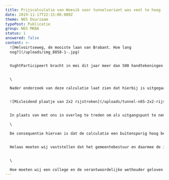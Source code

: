 ```yaml
---
title: Prijscalculatie van Woesik voor tunnelvariant was veel te hoog
date: 2019-11-17T22:15:00.000Z
theme: N65 Duurzaam
typePost: Publicatie
group: N65 MKBA
status: 1
answered: false
content: >-
  ![Helvoirtseweg, de mooiste laan van Brabant. Hoe lang
  nog?](/uploads/img_8858-1-.jpg)


  VughtParticipeert bracht in mei dit jaar meer dan 500 handtekeningen bijeen om een onderzoek naar een tunnelvariant te bepleiten. De week daarvoor had wethouder van Woesik snel een prijscalculatie voor een tunnelvariant laten maken, waaruit zou blijken dat deze tenminste €400 miljoen zou gaan kosten.


  \

  Nader onderzoek van deze calculatie laat zien dat hierbij is uitgegaan van op- en afritten bij de Vijverbosweg en Helvoirtsewegin in de tunnel. Dit leidt ertoe dat de tunnel niet 2x2 rijstroken moest bevatten maar 2x3, mogelijk zelfs 2x4, omdat in- en uitvoegen in een gesloten tunnel niet is toegestaan. Niet alleen wordt de tunnel daardoor veel duurder, maar ook veel breder, waardoor er naast de tunnel minder ruimte overblijft voor herontwikkeling, maar ook de schade aan de bomen, tuinen en gebouwen langs de N65 vele malen groter zal zijn.


  ![Misleidend plaatje van 2x2 rijstroken](/uploads/tunnel-n65-2x2-rijstroken.png)


  In plaats van met ons in overleg te treden om als uitgangspunt te nemen een tunnel uitsluitend voor doorgaand verkeer met alleen op- en afritten aan de uiteinden van de tunnel, heeft de wethouder een eigen calculatie gemaakt op basis van onnodige kostbare uitgangspunten, hetgeen tot een veel te dure oplossing heeft geleid. \

  \

  De consequentie hiervan is dat de calculatie een buitensporig hoog bedrag liet zien, op basis waarvan een tunnelvariant tijdens de gemeenteraadsvergadering eenvoudig van tafel kon worden geveegd. 


  Helaas moeten wij vaststellen dat het gemeentebestuur en daarmee de inwoners van Vught bij de besluitvorming over de N65 hiermee voor de 3e keer voor de gek zijn gehouden. Werd eerst het MKBA-rapport (Maatschappelijke Kosten-Baten Analyse), met een duidelijk negatief advies, 2 jaar onder tafel gehouden, vervolgens werd de gemeenteraad gevraagd een besluit te nemen 2 weken voordat de verkeersanalyses lieten zien dat het verkeer in het dorp dramatisch zou toenemen. De derde keer blijkt de calculatie van de tunnelvariant te zijn gebaseerd op een verkeerskundige oplossing met 2x3 tot 2x4 stroken, veel duurder dan noodzakelijk. Hierbij werd nog eens een tekening toegevoegd waarmee de indruk werd gewekt dat de tunnel slechts 2x2 rijstroken zou krijgen. 


  \

  Hoe moeten wij een college en de verantwoordelijke wethouder geloven die ons zo vaak voor de gek hebben gehouden? Wordt het niet tijd om met deze bestuurders af te rekenen bij de gemeenteraadsverkiezingen en het project N65 te heroverwegen?
---
```

